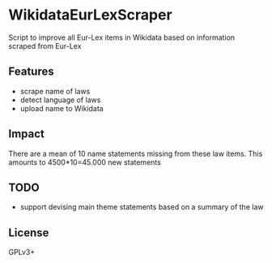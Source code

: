 # WikidataEurLexScraper
Script to improve all Eur-Lex items in Wikidata based on 
information scraped from Eur-Lex

## Features
* scrape name of laws
* detect language of laws
* upload name to Wikidata

## Impact
There are a mean of 10 name statements missing from these law items.
This amounts to 4500*10=45.000 new statements

## TODO
* support devising main theme statements based on a summary of the law

## License
GPLv3+
